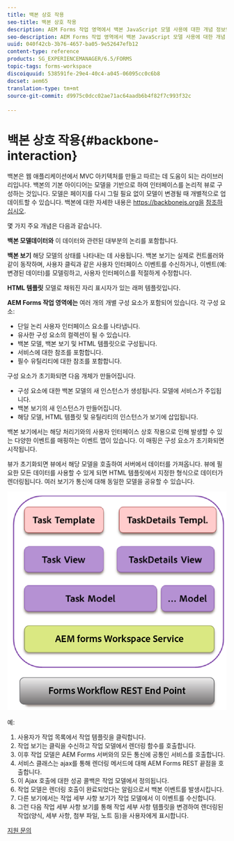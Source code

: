 ```yaml
---
title: 백본 상호 작용
seo-title: 백본 상호 작용
description: AEM Forms 작업 영역에서 백본 JavaScript 모델 사용에 대한 개념 정보입니다.
seo-description: AEM Forms 작업 영역에서 백본 JavaScript 모델 사용에 대한 개념 정보입니다.
uuid: 040f42cb-3b76-4657-ba05-9e52647efb12
content-type: reference
products: SG_EXPERIENCEMANAGER/6.5/FORMS
topic-tags: forms-workspace
discoiquuid: 538591fe-29e4-40c4-a045-06095cc0c6b8
docset: aem65
translation-type: tm+mt
source-git-commit: d9975c0dcc02ae71ac64aadb6b4f82f7c993f32c

---
```



# 백본 상호 작용{#backbone-interaction}

백본은 웹 애플리케이션에서 MVC 아키텍처를 만들고 따르는 데 도움이 되는 라이브러리입니다. 백본의 기본 아이디어는 모델을 기반으로 하여 인터페이스를 논리적 뷰로 구성하는 것입니다. 모델은 페이지를 다시 그릴 필요 없이 모델이 변경될 때 개별적으로 업데이트할 수 있습니다. 백본에 대한 자세한 내용은 https://backbonejs.org을 [참조하십시오](https://backbonejs.org/).

몇 가지 주요 개념은 다음과 같습니다.

**백본 모델데이터와** 이 데이터와 관련된 대부분의 논리를 포함합니다.

**백본 보기** 해당 모델의 상태를 나타내는 데 사용됩니다. 백본 보기는 실제로 컨트롤러와 같이 동작하며, 사용자 클릭과 같은 사용자 인터페이스 이벤트를 수신하거나, 이벤트(예: 변경된 데이터)를 모델링하고, 사용자 인터페이스를 적절하게 수정합니다.

**HTML 템플릿** 모델로 채워진 자리 표시자가 있는 래퍼 템플릿입니다.

**AEM Forms 작업 영역에는** 여러 개의 개별 구성 요소가 포함되어 있습니다. 각 구성 요소:

* 단일 논리 사용자 인터페이스 요소를 나타냅니다.
* 유사한 구성 요소의 컬렉션이 될 수 있습니다.
* 백본 모델, 백본 보기 및 HTML 템플릿으로 구성됩니다.
* 서비스에 대한 참조를 포함합니다.
* 필수 유틸리티에 대한 참조를 포함합니다.

구성 요소가 초기화되면 다음 개체가 만들어집니다.

* 구성 요소에 대한 백본 모델의 새 인스턴스가 생성됩니다. 모델에 서비스가 주입됩니다.
* 백본 보기의 새 인스턴스가 만들어집니다.
* 해당 모델, HTML 템플릿 및 유틸리티의 인스턴스가 보기에 삽입됩니다.

백본 보기에서는 해당 처리기와의 사용자 인터페이스 상호 작용으로 인해 발생할 수 있는 다양한 이벤트를 매핑하는 이벤트 맵이 있습니다. 이 매핑은 구성 요소가 초기화되면 시작됩니다.

뷰가 초기화되면 뷰에서 해당 모델을 호출하여 서버에서 데이터를 가져옵니다. 뷰에 필요한 모든 데이터를 사용할 수 있게 되면 HTML 템플릿에서 지정한 형식으로 데이터가 렌더링됩니다. 여러 보기가 통신에 대해 동일한 모델을 공유할 수 있습니다.

![](do-not-localize/aem_forms_workflow.png)

예:

1. 사용자가 작업 목록에서 작업 템플릿을 클릭합니다.
1. 작업 보기는 클릭을 수신하고 작업 모델에서 렌더링 함수를 호출합니다.
1. 이후 작업 모델은 AEM Forms 서버와의 모든 통신에 공통인 서비스를 호출합니다.
1. 서비스 클래스는 ajax를 통해 렌더링 메서드에 대해 AEM Forms REST 끝점을 호출합니다.
1. 이 Ajax 호출에 대한 성공 콜백은 작업 모델에서 정의됩니다.
1. 작업 모델은 렌더링 호출이 완료되었다는 알림으로서 백본 이벤트를 발생시킵니다.
1. 다른 보기에서는 작업 세부 사항 보기가 작업 모델에서 이 이벤트를 수신합니다.
1. 그런 다음 작업 세부 사항 보기를 통해 작업 세부 사항 템플릿을 변경하여 렌더링된 작업(양식, 세부 사항, 첨부 파일, 노트 등)을 사용자에게 표시합니다.

[지원 문의](https://www.adobe.com/account/sign-in.supportportal.html)
